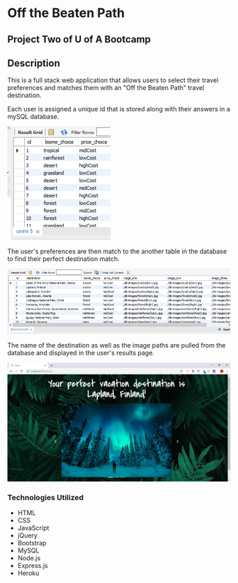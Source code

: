 # Off the Beaten Path
## Project Two of U of A Bootcamp

## Description 

This is a full stack web application that allows users to select their travel preferences and matches them with an "Off the Beaten Path" travel destination.

Each user is assigned a unique id that is stored along with their answers in a mySQL database.

![User Table](./screenshots/user-table.png)

The user's preferences are then match to the another table in the database to find their perfect destination match. 

![Destination Table](./screenshots/destination-table.png)

The name of the destination as well as the image paths are pulled from the database and displayed in the user's results page.

![User Results](./screenshots/results.png)


### Technologies Utilized

* HTML
* CSS
* JavaScript
* jQuery
* Bootstrap
* MySQL
* Node.js
* Express.js
* Heroku